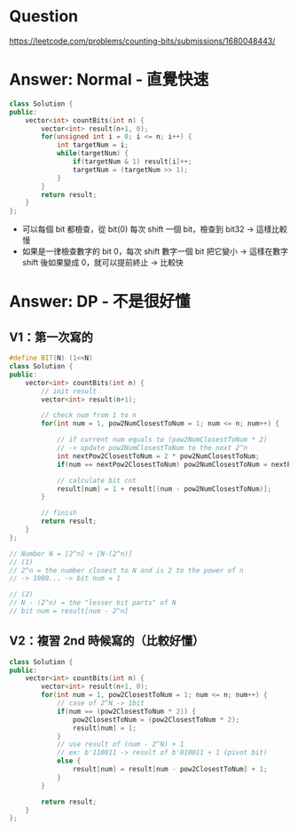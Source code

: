 # Question
https://leetcode.com/problems/counting-bits/submissions/1680048443/

# Answer: Normal - 直覺快速
```Cpp
class Solution {
public:
    vector<int> countBits(int n) {
        vector<int> result(n+1, 0);
        for(unsigned int i = 0; i <= n; i++) {
            int targetNum = i;
            while(targetNum) {
                if(targetNum & 1) result[i]++;
                targetNum = (targetNum >> 1);
            }
        }
        return result;
    }
};
```
- 可以每個 bit 都檢查，從 bit(0) 每次 shift 一個 bit，檢查到 bit32 -> 這樣比較慢
- 如果是一律檢查數字的 bit 0，每次 shift 數字一個 bit 把它變小 -> 這樣在數字 shift 後如果變成 0，就可以提前終止 -> 比較快


# Answer: DP - 不是很好懂
## V1：第一次寫的
```Cpp
#define BIT(N) (1<<N)
class Solution {
public:
    vector<int> countBits(int n) {
        // init result
        vector<int> result(n+1);

        // check num from 1 to n
        for(int num = 1, pow2NumClosestToNum = 1; num <= n; num++) {

            // if current num equals to (pow2NumClosestToNum * 2)
            // -> update pow2NumClosestToNum to the next 2^n
            int nextPow2ClosestToNum = 2 * pow2NumClosestToNum;
            if(num == nextPow2ClosestToNum) pow2NumClosestToNum = nextPow2ClosestToNum;

            // calculate bit cnt
            result[num] = 1 + result[(num - pow2NumClosestToNum)];
        }

        // finish
        return result;
    }
};

// Number N = [2^n] + [N-(2^n)]
// (1)
// 2^n = the number closest to N and is 2 to the power of n
// -> 1000... -> bit num = 1

// (2)
// N - (2^n) = the "lesser bit parts" of N
// bit num = result[num - 2^n]
```

## V2：複習 2nd 時候寫的（比較好懂）
```Cpp
class Solution {
public:
    vector<int> countBits(int n) {
        vector<int> result(n+1, 0);
        for(int num = 1, pow2ClosestToNum = 1; num <= n; num++) {
            // case of 2^N -> 1bit
            if(num == (pow2ClosestToNum * 2)) {
                pow2ClosestToNum = (pow2ClosestToNum * 2);
                result[num] = 1;
            }
            // use result of (num - 2^N) + 1
            // ex: b'110011 -> result of b'010011 + 1 (pivot bit)
            else {
                result[num] = result[num - pow2ClosestToNum] + 1;
            }
        }

        return result;
    }
};
```